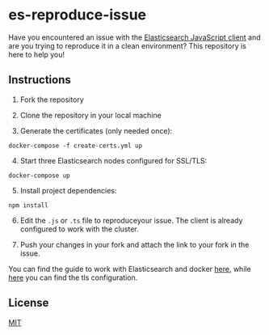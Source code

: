 # es-reproduce-issue

Have you encountered an issue with the [Elasticsearch JavaScript client](https://github.com/elastic/elasticsearch-js) and are you trying to reproduce it in a clean environment? This repository is here to help you!

## Instructions

1. Fork the repository

2. Clone the repository in your local machine

3. Generate the certificates (only needed once):
```
docker-compose -f create-certs.yml up
```

4. Start three Elasticsearch nodes configured for SSL/TLS:
```
docker-compose up
```

5. Install project dependencies:
```
npm install
```

6. Edit the `.js` or `.ts` file to reproduceyour issue. The client is already configured to work with the cluster.

7. Push your changes in your fork and attach the link to your fork in the issue.

You can find the guide to work with Elasticsearch and docker [here](https://www.elastic.co/guide/en/elasticsearch/reference/current/docker.html), while [here](https://www.elastic.co/guide/en/elasticsearch/reference/current/configuring-tls-docker.html) you can find the tls configuration.

## License
[MIT](./LICENSE)
